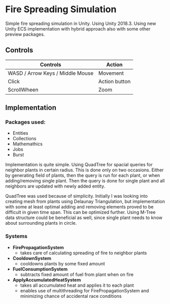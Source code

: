 # Fire Spreading Simulation

Simple fire spreading simulation in Unity. Using Unity 2018.3. Using new Unity ECS implementation with hybrid approach also with some other preview packages.

## Controls

| Controls | Action |
|---|---|
| WASD / Arrow Keys / Middle Mouse | Movement |
| Click | Action button |
| ScrollWheen | Zoom |


## Implementation

### Packages used:
- Entities
- Collections
- Mathemathics
- Jobs
- Burst

Implementation is quite simple. Using QuadTree for spacial queries for neighbor plants in certain radius. This is done only on two occasions. Either by generating field of plants, then the query is run for each plant, or when adding/removing single plant. Then the query is done for single plant and all neighbors are updated with newly added entity.

QuadTree was used because of simplicity. Initially I was looking into creating mesh from plants using Delaunay Triangulation, but implementation with some at least optimal adding and removing elements proved to be difficult in given time span. This can be optimized further. Using M-Tree data structure could be beneficial as well, since single plant needs to know about surrounding plants in circle.

### Systems
- **FirePropagationSystem**
  - takes care of calculating spreading of fire to neighbor plants
- **CooldownSystem**
  - cooldowns plants by some fixed amount
- **FuelConsumptionSystem**
  - subtracts fixed amount of fuel from plant when on fire
- **ApplyAccumulatedHeatSystem**
  - takes all accumulated heat and applies it to each plant
  - enables use of multithreading for FirePropagationSystem and minimizing chance of accidental race conditions

